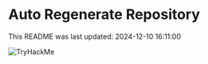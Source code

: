 # Auto Regenerate Repository

This README was last updated: 2024-12-10 16:11:00

 ![TryHackMe](https://tryhackme.com/badge/533634)